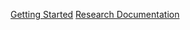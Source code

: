 [Getting Started](https://github.com/lmccart/js-processing/wiki/Getting-Started)
[Research Documentation](https://github.com/lmccart/js-processing/wiki/Research-Documentation)